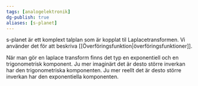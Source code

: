 ```yaml
---
tags: [analogelektronik]
dg-publish: true
aliases: [s-planet]
---
```

s-planet är ett komplext talplan som är kopplat til Laplacetransformen. Vi använder det för att beskriva [[Överföringsfunktion|överföringsfunktioner]].


När man gör en laplace transform finns det typ en exponentiell och en trigonometrisk komponent. Ju mer imaginärt det är desto större inverkan har den trigonometriska komponenten. Ju mer reellt det är desto större inverkan har den exponentiella komponenten. 